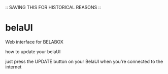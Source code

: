 :: SAVING THIS FOR HISTORICAL REASONS ::

# belaUI
Web interface for BELABOX

how to update your belaUI

just press the UPDATE button on your BelaUI when you're connected to the internet
